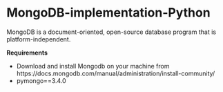 # MongoDB-implementation-Python
MongoDB is a document-oriented, open-source database program that is platform-independent. 

<b> Requirements </b>
<ul>
  <li> Download and install Mongodb on your machine from https://docs.mongodb.com/manual/administration/install-community/</li>
  <li> pymongo==3.4.0</li>
</ul>
